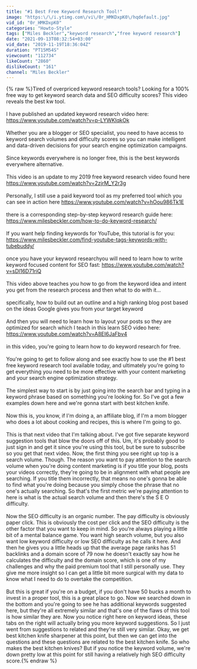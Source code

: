 ```yaml
---
title: "#1 Best Free Keyword Research Tool!"
image: "https:\/\/i.ytimg.com\/vi\/0r_HMKDxpK0\/hqdefault.jpg"
vid_id: "0r_HMKDxpK0"
categories: "Howto-Style"
tags: ["Miles Beckler","keyword research","free keyword research"]
date: "2021-09-13T08:32:54+03:00"
vid_date: "2019-11-19T18:36:04Z"
duration: "PT15M54S"
viewcount: "112734"
likeCount: "2860"
dislikeCount: "161"
channel: "Miles Beckler"
---
```

{% raw %}Tired of overpriced keyword research tools?  Looking for a 100% free way to get keyword search data and SEO difficulty scores?  This video reveals the best kw tool. <br /><br />I have published an updated keyword research video here: <a rel="nofollow" target="blank" href="https://www.youtube.com/watch?v=p-LYWKIqkOk">https://www.youtube.com/watch?v=p-LYWKIqkOk</a><br /><br />Whether you are a blogger or SEO specialist, you need to have access to keyword search volumes and difficulty scores so you can make intelligent and data-driven decisions for your search engine optimization campaigns.<br /><br />Since keywords everywhere is no longer free, this is the best keywords everywhere alternative.<br /><br />This video is an update to my 2019 free keyword research video found here <a rel="nofollow" target="blank" href="https://www.youtube.com/watch?v=2zjrM_Y2r3g">https://www.youtube.com/watch?v=2zjrM_Y2r3g</a><br /><br />Personally, I still use a paid keyword tool as my preferred tool which you can see in action here <a rel="nofollow" target="blank" href="https://www.youtube.com/watch?v=hOou986Tk1E">https://www.youtube.com/watch?v=hOou986Tk1E</a><br /><br />there is a corresponding step-by-step keyword research guide here: <br /><a rel="nofollow" target="blank" href="https://www.milesbeckler.com/how-to-do-keyword-research/">https://www.milesbeckler.com/how-to-do-keyword-research/</a><br /><br />If you want help finding keywords for YouTube, this tutorial is for you: <a rel="nofollow" target="blank" href="https://www.milesbeckler.com/find-youtube-tags-keywords-with-tubebuddy/">https://www.milesbeckler.com/find-youtube-tags-keywords-with-tubebuddy/</a><br /><br />once you have your keyword researchyou will need to learn how to write keyword focused content for SEO fast: <a rel="nofollow" target="blank" href="https://www.youtube.com/watch?v=sDl16D71riQ">https://www.youtube.com/watch?v=sDl16D71riQ</a><br /><br />This video above teaches you how to go from the keyword idea and intent you get from the research process and then what to do with it...<br /><br />specifically, how to build out an outline and a high ranking blog post based on the ideas Google gives you from your target keyword<br /><br />And then you will need to learn how to layout your posts so they are optimized for search which I teach in this learn SEO video here: <a rel="nofollow" target="blank" href="https://www.youtube.com/watch?v=A8EI6JaFbv4">https://www.youtube.com/watch?v=A8EI6JaFbv4</a> <br /><br />in this video, you're going to learn how to do keyword research for free. <br /><br />You're going to get to follow along and see exactly how to use the #1 best free keyword research tool available today, and ultimately you're going to get everything you need to be more effective with your content marketing and your search engine optimization strategy.<br /><br />The simplest way to start is by just going into the search bar and typing in a keyword phrase based on something you're looking for. So I've got a few examples down here and we're gonna start with best kitchen knife. <br /><br />Now this is, you know, if I'm doing a, an affiliate blog, if I'm a mom blogger who does a lot about cooking and recipes, this is where I'm going to go.<br /><br />This is that next video that I'm talking about. I've got five separate keyword suggestion tools that blow the doors off of this. Um, it's probably good to just sign in and get it since you're using this tool, but be sure to subscribe so you get that next video. Now, the first thing you see right up top is a search volume. Though. The reason you want to pay attention to the search volume when you're doing content marketing is if you title your blog, posts your videos correctly, they're going to be in alignment with what people are searching. If you title them incorrectly, that means no one's gonna be able to find what you're doing because you simply chose the phrase that no one's actually searching. So that's the first metric we're paying attention to here is what is the actual search volume and then there's the S E O difficulty.<br /><br />Now the SEO difficulty is an organic number. The pay difficulty is obviously paper click. This is obviously the cost per click and the SEO difficulty is the other factor that you want to keep in mind. So you're always playing a little bit of a mental balance game. You want high search volume, but you also want low keyword difficulty or low SEO difficulty as he calls it here. And then he gives you a little heads up that the average page ranks has 51 backlinks and a domain score of 79 now he doesn't exactly say how he calculates the difficulty and the domain score, which is one of my challenges and why the paid premium tool that I still personally use. They give me more insight so I can get a little bit more surgical with my data to know what I need to do to overtake the competition.<br /><br />But this is great if you're on a budget, if you don't have 50 bucks a month to invest in a proper tool, this is a great place to go. Now we searched down in the bottom and you're going to see he has additional keywords suggested here, but they're all extremely similar and that's one of the flaws of this tool is how similar they are. Now you notice right here on keyword ideas, these tabs on the right will actually bring you more keyword suggestions. So I just went from suggestions to related and they're still very similar. Okay, we get best kitchen knife sharpener at this point, but then we can get into the questions and these questions are related to the best kitchen knife. So who makes the best kitchen knives? But if you notice the keyword volume, we're down pretty low at this point for still having a relatively high SEO difficulty score.{% endraw %}
